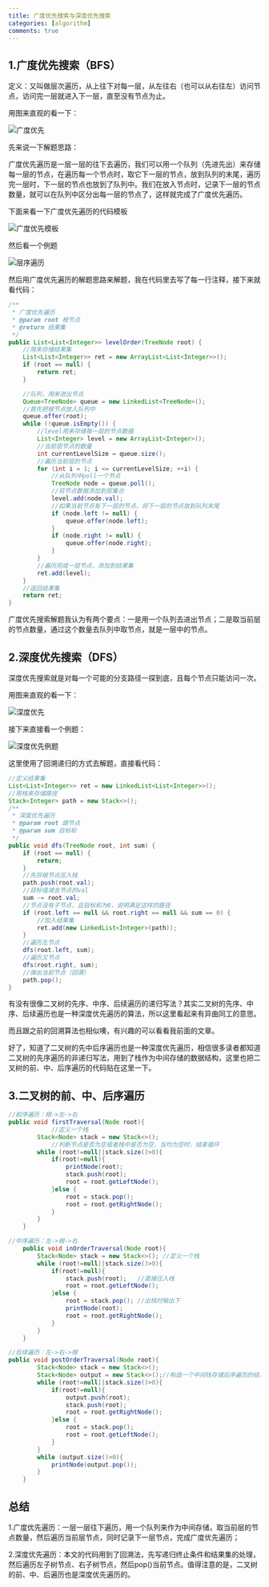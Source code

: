 ```yaml
---
title: 广度优先搜索与深度优先搜索
categories: [algorithm]
comments: true
---
```


## 1.广度优先搜索（BFS）

定义：又叫做层次遍历，从上往下对每一层，从左往右（也可以从右往左）访问节点，访问完一层就进入下一层，直至没有节点为止。

用图来直观的看一下：

![广度优先](https://aries-cy.github.io/assets/note_img/广度优先.jpeg)

先来说一下解题思路：

广度优先遍历是一层一层的往下去遍历，我们可以用一个队列（先进先出）来存储每一层的节点，在遍历每一个节点时，取它下一层的节点，放到队列的末尾，遍历完一层时，下一层的节点也放到了队列中。我们在放入节点时，记录下一层的节点数量，就可以在队列中区分出每一层的节点了，这样就完成了广度优先遍历。

下面来看一下广度优先遍历的代码模板

![广度优先模板](https://aries-cy.github.io/assets/note_img/广度优先模板.png)

然后看一个例题

![层序遍历](https://aries-cy.github.io/assets/note_img/层序遍历.png)

然后用广度优先遍历的解题思路来解题，我在代码里去写了每一行注释，接下来就看代码：

```java
/**
 * 广度优先遍历
 * @param root 根节点
 * @return 结果集
 */
public List<List<Integer>> levelOrder(TreeNode root) {
    //用来存储结果集
    List<List<Integer>> ret = new ArrayList<List<Integer>>();
    if (root == null) {
        return ret;
    }

    //队列，用来进出节点
    Queue<TreeNode> queue = new LinkedList<TreeNode>();
    //首先把根节点放入队列中
    queue.offer(root);
    while (!queue.isEmpty()) {
        //level用来存储每一层的节点数据
        List<Integer> level = new ArrayList<Integer>();
        //当前层节点的数量
        int currentLevelSize = queue.size();
        //遍历当前层的节点
        for (int i = 1; i <= currentLevelSize; ++i) {
            //从队列中poll一个节点
            TreeNode node = queue.poll();
            //将节点数据添加到层集合
            level.add(node.val);
            //如果当前节点有下一层的节点，将下一层的节点放到队列末尾
            if (node.left != null) {
                queue.offer(node.left);
            }
            if (node.right != null) {
                queue.offer(node.right);
            }
        }
        //遍历完成一层节点，添加到结果集
        ret.add(level);
    }
    //返回结果集
    return ret;
}
```

广度优先搜索解题我认为有两个要点：一是用一个队列去进出节点；二是取当前层的节点数量，通过这个数量去队列中取节点，就是一层中的节点。

## 2.深度优先搜索（DFS）

深度优先搜索就是对每一个可能的分支路径一探到底，且每个节点只能访问一次。

用图来直观的看一下：

![深度优先](https://aries-cy.github.io/assets/note_img/深度优先.jpeg)

接下来直接看一个例题：

![深度优先例题](https://aries-cy.github.io/assets/note_img/深度优先例题.png)

这里使用了回溯递归的方式去解题，直接看代码：

```java
//定义结果集
List<List<Integer>> ret = new LinkedList<List<Integer>>();
//用栈来存储路径
Stack<Integer> path = new Stack<>();
/**
 * 深度优先遍历
 * @param root 跟节点
 * @param sum 目标和
 */
public void dfs(TreeNode root, int sum) {
    if (root == null) {
        return;
    }
    //先将根节点压入栈
    path.push(root.val);
    //目标值减去节点的val
    sum -= root.val;
    //节点没有子节点，且目标和为0，说明满足这样的路径
    if (root.left == null && root.right == null && sum == 0) {
        //加入结果集
        ret.add(new LinkedList<Integer>(path));
    }
    //遍历左节点
    dfs(root.left, sum);
    //遍历又节点
    dfs(root.right, sum);
    //弹出当前节点（回溯）
    path.pop();
}
```

有没有很像二叉树的先序、中序、后续遍历的递归写法？其实二叉树的先序、中序、后续遍历也是一种深度优先遍历的算法，所以这里看起来有异曲同工的意思。

而且跟之前的回溯算法也相似噢，有兴趣的可以看看我前面的文章。

好了，知道了二叉树的先中后序遍历也是一种深度优先遍历，相信很多读者都知道二叉树的先序遍历的非递归写法，用到了栈作为中间存储的数据结构，这里也把二叉树的前、中、后序遍历的代码贴在这里一下。

## 3.二叉树的前、中、后序遍历

```java
//前序遍历：根->左->右
public void firstTraversal(Node root){
  			//定义一个栈
        Stack<Node> stack = new Stack<>(); 
  			//判断节点是否为空或者栈中是否为空，当均为空时，结束循环
        while (root!=null||stack.size()>0){ 
            if(root!=null){
                printNode(root);
                stack.push(root);
                root = root.getLeftNode();
            }else {
                root = stack.pop();
                root = root.getRightNode();
            }
        }
    }
```

```java
//中序遍历：左->根->右
    public void inOrderTraversal(Node root){
        Stack<Node> stack = new Stack<>(); //定义一个栈
        while (root!=null||stack.size()>0){
            if(root!=null){
                stack.push(root);   //直接压入栈
                root = root.getLeftNode();
            }else {
                root = stack.pop(); //出栈时输出下
                printNode(root);
                root = root.getRightNode();
            }
        }
    }
```

```java
//后续遍历：左->右->根
public void postOrderTraversal(Node root){
        Stack<Node> stack = new Stack<>();
        Stack<Node> output = new Stack<>();//构造一个中间栈存储后序遍历的结果
        while (root!=null||stack.size()>0){
            if(root!=null){
                output.push(root);
                stack.push(root);
                root = root.getRightNode();
            }else {
                root = stack.pop();
                root = root.getLeftNode();
            }
        }
        while (output.size()>0){
            printNode(output.pop());
        }
    }
```

## 总结

1.广度优先遍历：一层一层往下遍历，用一个队列来作为中间存储，取当前层的节点数量，然后遍历当前层节点，同时记录下一层节点，完成广度优先遍历；

2.深度优先遍历：本文的代码用到了回溯法，先写递归终止条件和结果集的处理，然后遍历左子树节点、右子树节点，然后pop()当前节点。值得注意的是，二叉树的前、中、后遍历也是深度优先遍历的。


